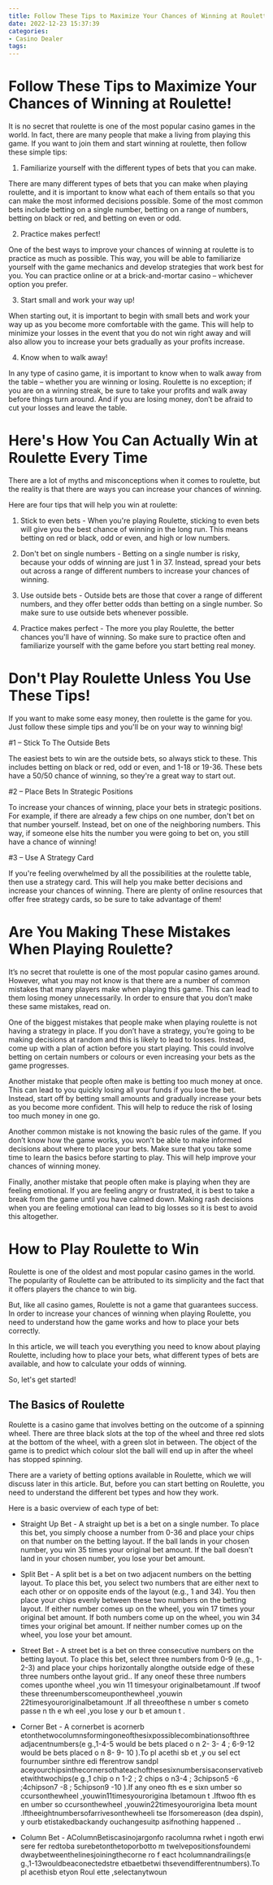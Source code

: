 ```yaml
---
title: Follow These Tips to Maximize Your Chances of Winning at Roulette!
date: 2022-12-23 15:37:39
categories:
- Casino Dealer
tags:
---
```



#  Follow These Tips to Maximize Your Chances of Winning at Roulette!

It is no secret that roulette is one of the most popular casino games in the world. In fact, there are many people that make a living from playing this game. If you want to join them and start winning at roulette, then follow these simple tips:

1. Familiarize yourself with the different types of bets that you can make.

There are many different types of bets that you can make when playing roulette, and it is important to know what each of them entails so that you can make the most informed decisions possible. Some of the most common bets include betting on a single number, betting on a range of numbers, betting on black or red, and betting on even or odd.

2. Practice makes perfect!

One of the best ways to improve your chances of winning at roulette is to practice as much as possible. This way, you will be able to familiarize yourself with the game mechanics and develop strategies that work best for you. You can practice online or at a brick-and-mortar casino – whichever option you prefer.

3. Start small and work your way up!

When starting out, it is important to begin with small bets and work your way up as you become more comfortable with the game. This will help to minimize your losses in the event that you do not win right away and will also allow you to increase your bets gradually as your profits increase.

4. Know when to walk away!

In any type of casino game, it is important to know when to walk away from the table – whether you are winning or losing. Roulette is no exception; if you are on a winning streak, be sure to take your profits and walk away before things turn around. And if you are losing money, don’t be afraid to cut your losses and leave the table.

#  Here's How You Can Actually Win at Roulette Every Time 

There are a lot of myths and misconceptions when it comes to roulette, but the reality is that there are ways you can increase your chances of winning.

Here are four tips that will help you win at roulette:

1. Stick to even bets - When you're playing Roulette, sticking to even bets will give you the best chance of winning in the long run. This means betting on red or black, odd or even, and high or low numbers.

2. Don't bet on single numbers - Betting on a single number is risky, because your odds of winning are just 1 in 37. Instead, spread your bets out across a range of different numbers to increase your chances of winning.

3. Use outside bets - Outside bets are those that cover a range of different numbers, and they offer better odds than betting on a single number. So make sure to use outside bets whenever possible.

4. Practice makes perfect - The more you play Roulette, the better chances you'll have of winning. So make sure to practice often and familiarize yourself with the game before you start betting real money.

#  Don't Play Roulette Unless You Use These Tips!

If you want to make some easy money, then roulette is the game for you. Just follow these simple tips and you'll be on your way to winning big!

#1 – Stick To The Outside Bets

The easiest bets to win are the outside bets, so always stick to these. This includes betting on black or red, odd or even, and 1-18 or 19-36. These bets have a 50/50 chance of winning, so they're a great way to start out.

#2 – Place Bets In Strategic Positions

To increase your chances of winning, place your bets in strategic positions. For example, if there are already a few chips on one number, don't bet on that number yourself. Instead, bet on one of the neighboring numbers. This way, if someone else hits the number you were going to bet on, you still have a chance of winning!

#3 – Use A Strategy Card

If you're feeling overwhelmed by all the possibilities at the roulette table, then use a strategy card. This will help you make better decisions and increase your chances of winning. There are plenty of online resources that offer free strategy cards, so be sure to take advantage of them!

#  Are You Making These Mistakes When Playing Roulette?

It’s no secret that roulette is one of the most popular casino games around. However, what you may not know is that there are a number of common mistakes that many players make when playing this game. This can lead to them losing money unnecessarily. In order to ensure that you don’t make these same mistakes, read on.

One of the biggest mistakes that people make when playing roulette is not having a strategy in place. If you don’t have a strategy, you’re going to be making decisions at random and this is likely to lead to losses. Instead, come up with a plan of action before you start playing. This could involve betting on certain numbers or colours or even increasing your bets as the game progresses.

Another mistake that people often make is betting too much money at once. This can lead to you quickly losing all your funds if you lose the bet. Instead, start off by betting small amounts and gradually increase your bets as you become more confident. This will help to reduce the risk of losing too much money in one go.

Another common mistake is not knowing the basic rules of the game. If you don’t know how the game works, you won’t be able to make informed decisions about where to place your bets. Make sure that you take some time to learn the basics before starting to play. This will help improve your chances of winning money.

Finally, another mistake that people often make is playing when they are feeling emotional. If you are feeling angry or frustrated, it is best to take a break from the game until you have calmed down. Making rash decisions when you are feeling emotional can lead to big losses so it is best to avoid this altogether.

#  How to Play Roulette to Win

Roulette is one of the oldest and most popular casino games in the world. The popularity of Roulette can be attributed to its simplicity and the fact that it offers players the chance to win big.

But, like all casino games, Roulette is not a game that guarantees success. In order to increase your chances of winning when playing Roulette, you need to understand how the game works and how to place your bets correctly.

In this article, we will teach you everything you need to know about playing Roulette, including how to place your bets, what different types of bets are available, and how to calculate your odds of winning.

So, let's get started!

## The Basics of Roulette

Roulette is a casino game that involves betting on the outcome of a spinning wheel. There are three black slots at the top of the wheel and three red slots at the bottom of the wheel, with a green slot in between. The object of the game is to predict which colour slot the ball will end up in after the wheel has stopped spinning.

There are a variety of betting options available in Roulette, which we will discuss later in this article. But, before you can start betting on Roulette, you need to understand the different bet types and how they work.

Here is a basic overview of each type of bet:

* Straight Up Bet - A straight up bet is a bet on a single number. To place this bet, you simply choose a number from 0-36 and place your chips on that number on the betting layout. If the ball lands in your chosen number, you win 35 times your original bet amount. If the ball doesn't land in your chosen number, you lose your bet amount.

* Split Bet - A split bet is a bet on two adjacent numbers on the betting layout. To place this bet, you select two numbers that are either next to each other or on opposite ends of the layout (e.g., 1 and 34). You then place your chips evenly between these two numbers on the betting layout. If either number comes up on the wheel, you win 17 times your original bet amount. If both numbers come up on the wheel, you win 34 times your original bet amount. If neither number comes up on the wheel, you lose your bet amount.

* Street Bet - A street bet is a bet on three consecutive numbers on the betting layout. To place this bet, select three numbers from 0-9 (e.,g., 1-2-3) and place your chips horizontally alongthe outside edge of these three numbers onthe layout grid.. If any oneof these three numbers comes uponthe wheel ,you win 11 timesyour originalbetamount .If twoof these threenumberscomeuponthewheel ,youwin 22timesyouroriginalbetamount .If all threeofthese n umber s cometo passe n th e wh eel ,you lose y our b et amoun t .

 * Corner Bet - A cornerbet is acornerb etonthetwocolumnsformingoneofthesixpossiblecombinationsofthree adjacentnumbers(e g.,1-4-5 would be bets placed o n 2- 3- 4 ; 6-9-12 would be bets placed o n 8- 9- 10 ).To pl acethi sb et ,y ou sel ect fournumber sinthre edi fferentrow sandpl aceyourchipsinthecornersothateachofthesesixnumbersisaconservativebetwithtwochips(e g.,1 chip o n 1-2 ; 2 chips o n3-4 ; 3chipson5 -6 ;4chipson7 -8 ; 5chipson9 -10 ).If any oneo fth es e sixn umber so ccursonthewheel ,youwin11timesyourorigina lbetamoun t .Iftwoo fth es en umber so ccursonthewheel ,youwin22timesyourorigina lbeta mount .Iftheeightnumbersofarrivesonthewheeli tse lforsomereason (dea dspin), y ourb etistakedbackandy ouchangesuitp asifnothing happened ..

* Column Bet - AColumnBetiscasinojargonfo racolumna rwhet i ngoth erwi sere fer redtoba surebetonthetoporbotto m twelvepositionsfoundemi dwaybetweenthelinesjoiningthecorne ro f eact hcolumnandrailings(e g.,1-13wouldbeaconectedstre etbaetbetwi thsevendifferentnumbers).To pl acethisb etyon Roul ette ,selectanytwoun